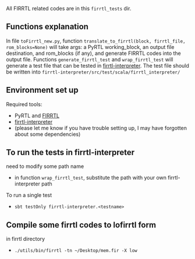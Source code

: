 All FIRRTL related codes are in this `firrtl_tests` dir.

## Functions explanation

In file `toFirrtl_new.py`, function `translate_to_firrtl(block, firrtl_file, rom_blocks=None)` will take args: a PyRTL working_block, an output file destination, and rom_blocks (if any), and generate FIRRTL codes into the output file. Functions `generate_firrtl_test` and `wrap_firrtl_test` will generate a test file that can be tested in [firrtl-interpreter](https://github.com/freechipsproject/firrtl-interpreter). The test file should be written into `firrtl-interpreter/src/test/scala/firrtl_interpreter/`

## Environment set up

Required tools:

- PyRTL and [FIRRTL](https://github.com/freechipsproject/firrtl)
- [firrtl-interpreter](https://github.com/freechipsproject/firrtl-interpreter)
- (please let me know if you have trouble setting up, I may have forgotten about some dependencies)

## To run the tests in firrtl-interpreter

need to modify some path name

- in function `wrap_firrtl_test`, substitute the path with your own firrtl-interpreter path

To run a single test

- `sbt testOnly firrtl-interpreter.<testname>`

## Compile some firrtl codes to lofirrtl form

in firrtl directory

- `./utils/bin/firrtl -tn ~/Desktop/mem.fir -X low`
